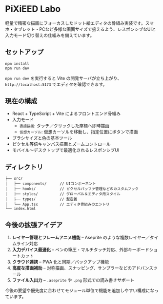 # PiXiEED Labo

軽量で精密な描画にフォーカスしたドット絵エディタの骨組み実装です。スマホ・タブレット・PCなど多様な画面サイズで扱えるよう、レスポンシブなUIと入力モード切り替えの仕組みを備えています。

## セットアップ

```bash
npm install
npm run dev
```

`npm run dev` を実行すると Vite の開発サーバが立ち上がり、`http://localhost:5173` でエディタを確認できます。

## 現在の構成

- React + TypeScript + Vite によるフロントエンド骨組み
- 入力モード
  - `直接描画`: タッチ／クリックした座標へ即時描画
  - `仮想カーソル`: 仮想カーソルを移動し、指定位置にボタンで描画
- ブラシサイズと色の基本ツール
- ピクセル等倍キャンバス描画とズームコントロール
- モバイル〜デスクトップで最適化されるレスポンシブUI

## ディレクトリ

```
├── src/
│   ├── components/      // UIコンポーネント
│   ├── hooks/           // ピクセルバッファ管理などのカスタムフック
│   ├── styles/          // グローバル＆エディタ用スタイル
│   ├── types/           // 型定義
│   └── App.tsx          // エディタ骨組みのエントリ
└── index.html
```

## 今後の拡張アイデア

1. **レイヤー管理とフレームアニメ機能** – Aseprite のような複数レイヤー／タイムライン対応
2. **入力デバイス最適化** – ペンの筆圧・マルチタッチ対応、外部キーボードショートカット
3. **クラウド連携** – PWA 化と同期／バックアップ機能
4. **高度な描画補助** – 対称描画、スナッピング、サンプラーなどのアドバンスツール
5. **ファイル入出力** – `.aseprite` や `.png` 形式での読み書きサポート

今後の要望や優先度に合わせてモジュール単位で機能を追加しやすい構成になっています。
